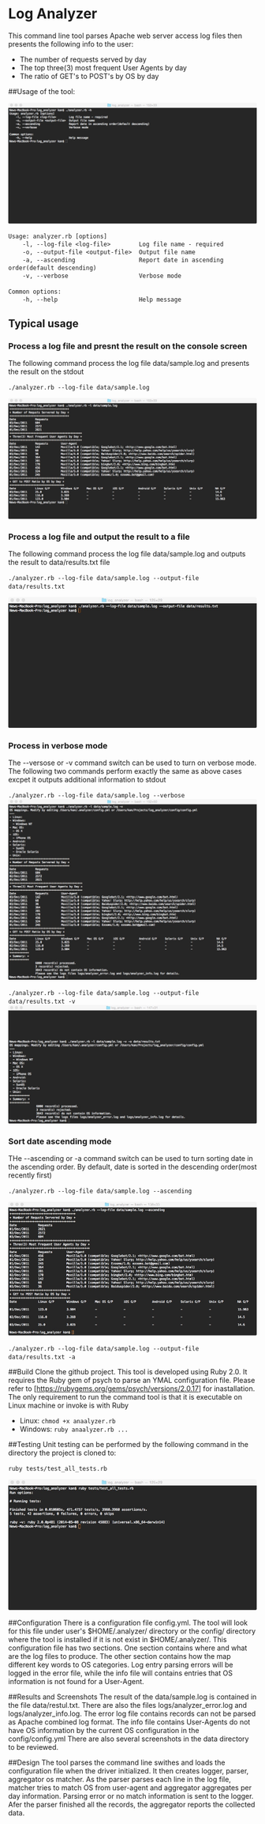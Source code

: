 # Log Analyzer

This command line tool parses Apache web server access log files then presents the following info to the user:

* The number of requests served by day
* The top three(3) most frequent User Agents by day
* The ratio of GET's to POST's by OS by day

##Usage of the tool:

![Alt text](/data/help-screen.jpg?raw=true "Help Screenshot")

```
Usage: analyzer.rb [options]
    -l, --log-file <log-file>        Log file name - required
    -o, --output-file <output-file>  Output file name
    -a, --ascending                  Report date in ascending order(default descending)
    -v, --verbose                    Verbose mode

Common options:
    -h, --help                       Help message
```
## Typical usage

### Process a log file and presnt the result on the console screen
The following command process the log file data/sample.log and presents the result on the stdout

`./analyzer.rb --log-file data/sample.log`

![Alt text](/data/regular-screen.jpg?raw=true "Result Screenshot")

### Process a log file and output the result to a file
The following command process the log file data/sample.log and outputs the result to data/results.txt file

`./analyzer.rb --log-file data/sample.log --output-file data/results.txt`

![Alt text](/data/output-to-file.jpg?raw=true "Result Screenshot")

### Process in verbose mode
The --versose or -v command switch can be used to turn on verbose mode. The following two commands perform exactly the same as above cases excpet it outputs additional information to stdout

`./analyzer.rb --log-file data/sample.log --verbose`
![Alt text](/data/verbose-screen.jpg?raw=true "Result Screenshot")

`./analyzer.rb --log-file data/sample.log --output-file data/results.txt -v`
![Alt text](/data/verbose-with-output-screen.jpg?raw=true "Result Screenshot")

### Sort date ascending mode
THe --ascending or -a command switch can be used to turn sorting date in the ascending order. By default, date is sorted in the descending order(most recently first)

`./analyzer.rb --log-file data/sample.log --ascending`

![Alt text](/data/ascending.jpg?raw=true "Result Screenshot")

`./analyzer.rb --log-file data/sample.log --output-file data/results.txt -a`

##Build
Clone the github project. This tool is developed using Ruby 2.0. It requires the Ruby gem of psych to parse an YMAL configuration file. Please refer to [https://rubygems.org/gems/psych/versions/2.0.17] for inastallation.
The only requirement to run the command tool is that it is executable on Linux machine or invoke is with Ruby
* Linux: `chmod +x anaalyzer.rb`
* Windows: `ruby anaalyzer.rb ...`

##Testing
Unit testing can be performed by the following command in the directory the project is cloned to:

`ruby tests/test_all_tests.rb`

![Alt text](/data/unit-testings.jpg?raw=true "Result Screenshot")

##Configuration
There is a configuration file config.yml. The tool will look for this file under user's $HOME/.analyzer/ directory or the config/ directory where the tool is installed if it is not exist in $HOME/.analyzer/. This configuration file has two sections. One section contains where and what are the log files to produce. The other section contains how the map different key words to OS categories. Log entry parsing errors will be logged in the error file, while the info file will contains entries that OS information is not found for a User-Agent.

##Results and Screenshots
The result of the data/sample.log is contained in the file data/restul.txt. There are also the files logs/analyzer_error.log and logs/analyzer_info.log. The error log file contains records can not be parsed as Apache combined log format. The info file contains User-Agents do not have OS information by the current OS configuration in the config/config.yml
There are also several screenshots in the data directory to be reviewed.

##Design
The tool parses the command line swithes and loads the configuration file when the driver initialized. It then creates logger, parser, aggregator
os matcher. As the parser parses each line in the log file, matcher tries to match OS from user-agent and aggregator aggregates per day information. Parsing error or no match information is sent to the logger. Afer the parser finished all the records, the aggregator reports the collected data.
